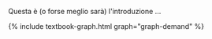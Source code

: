 Questa è (o forse meglio sarà) l'introduzione ...

{% include textbook-graph.html graph="graph-demand" %}
